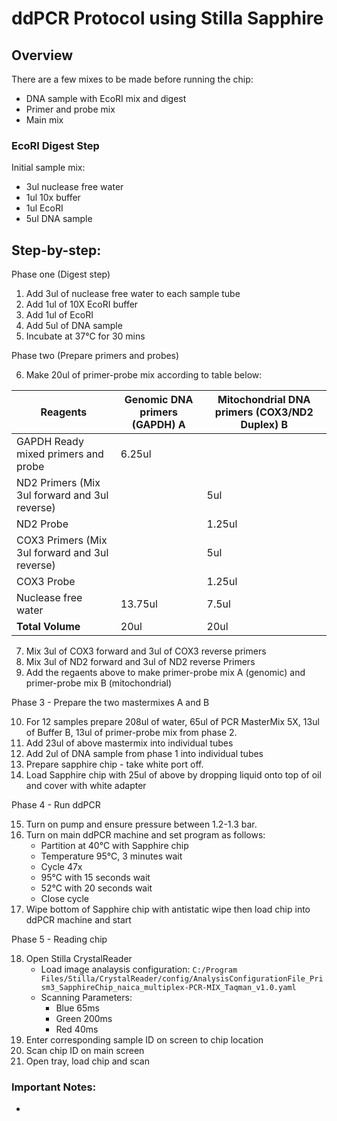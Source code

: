# ddPCR Protocol using Stilla Sapphire

## Overview

There are a few mixes to be made before running the chip:

- DNA sample with EcoRI mix and digest
- Primer and probe mix
- Main mix

### EcoRI Digest Step

Initial sample mix:

- 3ul nuclease free water
- 1ul 10x buffer
- 1ul EcoRI
- 5ul DNA sample

## Step-by-step:

Phase one (Digest step)

1. Add 3ul of nuclease free water to each sample tube
2. Add 1ul of 10X EcoRI buffer
3. Add 1ul of EcoRI
4. Add 5ul of DNA sample
5. Incubate at 37&deg;C for 30 mins

Phase two (Prepare primers and probes)

6. Make 20ul of primer-probe mix according to table below:

| Reagents                                       | Genomic DNA primers (GAPDH) A | Mitochondrial DNA primers (COX3/ND2 Duplex) B |
| ---------------------------------------------- | ----------------------------- | --------------------------------------------- |
| GAPDH Ready mixed primers and probe            | 6.25ul                        |                                               |
| ND2 Primers (Mix 3ul forward and 3ul reverse)  |                               | 5ul                                           |
| ND2 Probe                                      |                               | 1.25ul                                        |
| COX3 Primers (Mix 3ul forward and 3ul reverse) |                               | 5ul                                           |
| COX3 Probe                                     |                               | 1.25ul                                        |
| Nuclease free water                            | 13.75ul                       | 7.5ul                                         |
| **Total Volume**                               | 20ul                          | 20ul                                          |

7. Mix 3ul of COX3 forward and 3ul of COX3 reverse primers
8. Mix 3ul of ND2 forward and 3ul of ND2 reverse Primers
9. Add the regaents above to make primer-probe mix A (genomic) and primer-probe mix B (mitochondrial)

Phase 3 - Prepare the two mastermixes A and B

10. For 12 samples prepare 208ul of water, 65ul of PCR MasterMix 5X, 13ul of Buffer B, 13ul of primer-probe mix from phase 2.
11. Add 23ul of above mastermix into individual tubes
12. Add 2ul of DNA sample from phase 1 into individual tubes
13. Prepare sapphire chip - take white port off.
14. Load Sapphire chip with 25ul of above by dropping liquid onto top of oil and cover with white adapter

Phase 4 - Run ddPCR

15. Turn on pump and ensure pressure between 1.2-1.3 bar.
16. Turn on main ddPCR machine and set program as follows:
    - Partition at 40&deg;C with Sapphire chip
    - Temperature 95&deg;C, 3 minutes wait
    - Cycle 47x
    - 95&deg;C with 15 seconds wait
    - 52&deg;C with 20 seconds wait
    - Close cycle
17. Wipe bottom of Sapphire chip with antistatic wipe then load chip into ddPCR machine and start

Phase 5 - Reading chip

18. Open Stilla CrystalReader
    - Load image analaysis configuration: `C:/Program Files/Stilla/CrystalReader/config/AnalysisConfigurationFile_Prism3_SapphireChip_naica_multiplex-PCR-MIX_Taqman_v1.0.yaml`
    - Scanning Parameters:
      - Blue 65ms
      - Green 200ms
      - Red 40ms
19. Enter corresponding sample ID on screen to chip location
20. Scan chip ID on main screen
21. Open tray, load chip and scan

### Important Notes:

-
